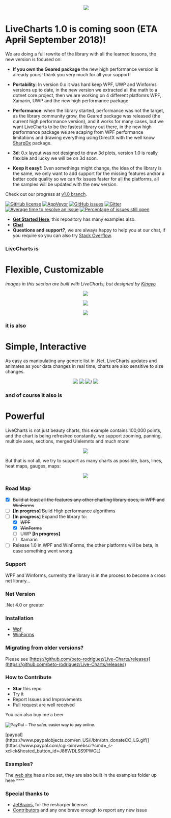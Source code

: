<p align="center">
  <a href="http://lvcharts.net/"><img src="http://lvcharts.net/Content/Images/LiveChartsWhite.gif" /></a>
</p>

# LiveCharts 1.0 is coming soon (ETA ~~April~~ September 2018)!

We are doing a full rewrite of the library with all the learned lessons, the new version is focused on:

* **If you own the Geared package** the new high performance version is already yours! thank you very much for all your support!

* **Portability**: In version 0.x it was hard keep WPF, UWP and Winforms versions up to date, in the new version we extracted all the math to a dotnet core project, then we are working on 4 different platfomrs WPF, Xamarin, UWP and the new high performance package.
* **Performance**: when the library started, performance was not the target, as the library community grow, the Geared package was released (the current high performance version), and it works for many cases, but we want LiveCharts to be the fastest library out there, in the new high performance package we are scaping from WPF performance limitations and drawing everything using DirectX with the well know [SharpDx](http://sharpdx.org/) package.
* **3d**: 0.x layout was not designed to draw 3d plots, version 1.0 is really flexible and lucky we will be on 3d soon.
* **Keep it easy!**: Even somethings might change, the idea of the library is the same, we only want to add support for the missing features and/or a better code quality so we can fix issues faster for all the platforms, all the samples will be updated with the new version.

Check out our progress at [v1.0 branch](https://github.com/beto-rodriguez/Live-Charts/tree/v1.0).

[![GitHub license](https://img.shields.io/github/license/beto-rodriguez/Live-Charts.svg?style=flat-square)](https://github.com/beto-rodriguez/Live-Charts/blob/master/LICENSE.TXT)
[![AppVeyor](https://ci.appveyor.com/api/projects/status/707m8sye0ggbfrcq)](https://ci.appveyor.com/project/beto-rodriguez/live-charts)
[![GitHub issues](https://img.shields.io/github/issues/beto-rodriguez/Live-Charts.svg?style=flat-square)](https://github.com/beto-rodriguez/Live-Charts/issues)
[![Gitter](https://img.shields.io/gitter/room/beto-rodriguez/Live-Charts.svg?style=flat-square)](https://gitter.im/beto-rodriguez/Live-Charts?utm_source=badge&utm_medium=badge&utm_campaign=pr-badge&utm_content=badge)
<a href="http://isitmaintained.com/project/beto-rodriguez/live-charts" title="Average time to resolve an issue"><img src="http://isitmaintained.com/badge/resolution/beto-rodriguez/live-charts.svg" alt="Average time to resolve an issue"></a>
<a href="http://isitmaintained.com/project/beto-rodriguez/live-charts" title="Percentage of issues still open"><img src="http://isitmaintained.com/badge/open/beto-rodriguez/live-charts.svg" alt="Percentage of issues still open"></a>

* **[Get Started Here](http://lvcharts.net/App/examples/wpf/start)**, this repository has many examples also.
* **[Chat](https://gitter.im/beto-rodriguez/Live-Charts)**
* **Questions and support?**, we are always happy to help you at our chat, if you require so you can also try [Stack Overflow](http://stackoverflow.com/questions/tagged/livecharts).

### LiveCharts is
# Flexible, Customizable

*images in this section are built with LiveCharts, but designed by [Kingyo](https://dribbble.com/Kingyo)*

<p align="center">
  <img src="http://lvcharts.net/Content/Images/materialcards.gif" />
</p>
<p align="center">
  <img src="http://lvcharts.net/Content/Images/energy.gif" />
</p>
<p align="center">
  <img src="http://lvcharts.net/Content/Images/solid.gif" />
</p>

### it is also
# Simple, Interactive

As easy as manipulating any generic list in .Net, LiveCharts updates and animates as your data changes in real time, charts are also sensitive to size changes.

<p align="center">
  <img src="https://lvcharts.net/Content/Images/Banner/linq.gif" />
  <img src="https://lvcharts.net/Content/Images/Banner/responsive.gif" />
  <img src="https://lvcharts.net/Content/Images/Banner/doughnut.gif" />/
  <img src="https://lvcharts.net/Content/Images/Banner/constant.gif" />
</p>

### and of course it also is
# Powerful

LiveCharts is not just beauty charts, this example contains 100,000 points, and the chart is being refreshed constantly, we support zooming, panning, multiple axes, sections, merged UIelemnts and much more!

<p align="center">
  <img src="https://lvcharts.net/Content/Images/scrll.gif" />
</p>

But that is not all, we try to support as many charts as possible, bars, lines, heat maps, gauges, maps:

<p align="center">
  <img src="https://lvcharts.net/content/images/darkpanel.gif" />
</p>

### Road Map

- [x] ~~Build at least all the features any other charting library does, in WPF and WinForms~~
- [ ] **[In progress]** Build High performance algorithms 
- [ ] **[In progress]** Expand the library to:
    - [x] ~~WPF~~
    - [x] ~~WinForms~~
    - [ ] UWP **[In progress]**
    - [ ] Xamarin
- [ ] Release 1.0 in WPF and WinForms, the other platforms will be beta, in case something went wrong.

### Support

WPF and Winforms, currenlty the library is in the process to become a cross net library...

### Net Version

.Net 4.0 or greater

### Installation

* [Wpf](http://lvcharts.net/App/examples/wpf/Install)
* [WinForms](http://lvcharts.net/App/examples/wf/Install)

### Migrating from older versions?

Please see [https://github.com/beto-rodriguez/Live-Charts/releases](https://github.com/beto-rodriguez/Live-Charts/releases)

### How to Contribute

* **Star** this repo
* Try it
* Report Issues and Improvements
* Pull request are well received

You can also buy me a beer

<form action="https://www.paypal.com/cgi-bin/webscr" method="post" target="_top">
<input type="hidden" name="cmd" value="_s-xclick">
<input type="hidden" name="hosted_button_id" value="J86WDLSS9PWGL">
<input type="image" src="https://www.paypalobjects.com/en_GB/i/btn/btn_donate_LG.gif" border="0" name="submit" alt="PayPal – The safer, easier way to pay online.">
<img alt="" border="0" src="https://www.paypalobjects.com/es_XC/i/scr/pixel.gif" width="1" height="1">
</form>
[paypal](https://www.paypalobjects.com/en_US/i/btn/btn_donateCC_LG.gif)](https://www.paypal.com/cgi-bin/webscr?cmd=_s-xclick&hosted_button_id=J86WDLSS9PWGL)

### Examples?

The [web site](http://lvcharts.net/App/examples/wpf/start) has a nice set, they are also built in the examples folder up here ^^^^

### Special thanks to

* [JetBrains](https://www.jetbrains.com/), for the resharper license.
* [Contributors](https://github.com/beto-rodriguez/Live-Charts/graphs/contributors) and any one brave enough to report any new issue

